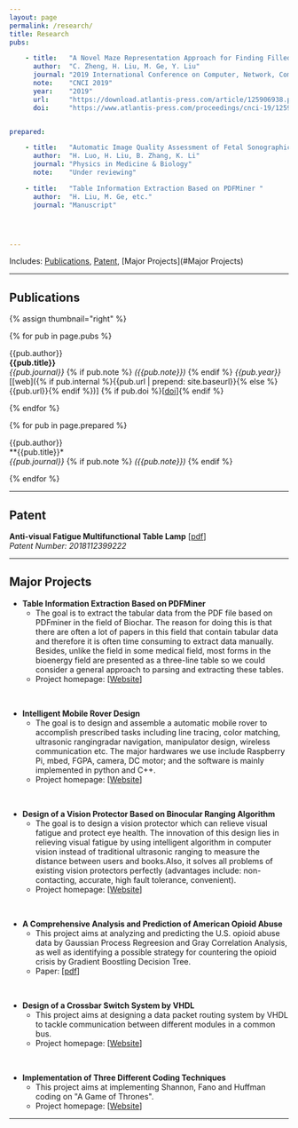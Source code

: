 ```yaml
---
layout: page
permalink: /research/
title: Research
pubs:

    - title:   "A Novel Maze Representation Approach for Finding Filled Path of A Mobile Robot"
      author:  "C. Zheng, H. Liu, M. Ge, Y. Liu"
      journal: "2019 International Conference on Computer, Network, Communication and Information Systems"
      note:    "CNCI 2019"
      year:    "2019"
      url:     "https://download.atlantis-press.com/article/125906938.pdf"
      doi:     "https://www.atlantis-press.com/proceedings/cnci-19/125906938"


prepared:

    - title:   "Automatic Image Quality Assessment of Fetal Sonographic Image by Convolutional Networks "
      author:  "H. Luo, H. Liu, B. Zhang, K. Li"
      journal: "Physics in Medicine & Biology"
      note:    "Under reviewing"

    - title:   "Table Information Extraction Based on PDFMiner "
      author:  "H. Liu, M. Ge, etc."
      journal: "Manuscript"




---
```


Includes: [Publications](#Publications), [Patent](#Patent), [Major Projects](#Major Projects)

---

## Publications

{% assign thumbnail="right" %}

{% for pub in page.pubs %}
<!-- {% if pub.image %}
{% include image.html url=pub.image caption="" height="80px" align=thumbnail %}
{% endif %} -->
{{pub.author}}<br />
**{{pub.title}}**<br />
*{{pub.journal}}*
{% if pub.note %} *({{pub.note}})*
{% endif %} *{{pub.year}}*  [[web]({% if pub.internal %}{{pub.url | prepend: site.baseurl}}{% else %}{{pub.url}}{% endif %})] {% if pub.doi %}[[doi]({{pub.doi}})]{% endif %}

{% endfor %}

{% for pub in page.prepared %}
<!-- {% if pub.image %}
{% include image.html url=pub.image caption="" height="80px" align=thumbnail %}
{% endif %} -->
{{pub.author}}<br />
**{{pub.title}}*<br />
*{{pub.journal}}*
{% if pub.note %} *({{pub.note}})*
{% endif %} 

{% endfor %}



-----

## Patent

**Anti-visual Fatigue Multifunctional Table Lamp** [[pdf](https://github.com/MasterEndless/Personal-Files/blob/master/Anti-visual%20fatigue%20multifunctional%20table%20lamp.pdf?raw=true)]<br />
*Patent Number: 2018112399222*<br />

------

## Major Projects
- **Table Information Extraction Based on PDFMiner**<br />
	- The goal is to extract the tabular data from the PDF file based on PDFminer in the field of Biochar. The reason for doing this is that there are often a lot of papers in this field that contain tabular data and therefore it is often time consuming to extract data manually. Besides, unlike the field in some medical field, most forms in the bioenergy field are presented as a three-line table so we could consider a general approach to parsing and extracting these tables. <br />
	- Project homepage: [[Website](https://github.com/text-mining-project/Table-information-extraction)]

<br />
	
- **Intelligent Mobile Rover Design**<br />
	- The goal is to design and assemble a automatic mobile rover to accomplish prescribed tasks including line tracing, color matching, ultrasonic rangingradar navigation, manipulator design, wireless communication etc. The major hardwares we use include Raspberry Pi, mbed, FGPA, camera, DC motor; and the software is mainly implemented in python and C++. <br />
	- Project homepage: [[Website](https://github.com/MasterEndless/Mobile-Rover-Design)]

<br />
	
- **Design of a Vision Protector Based on Binocular Ranging Algorithm**<br />
	- The goal is to design a vision protector which can relieve visual fatigue and protect eye health. The innovation of this design lies in relieving visual fatigue by using intelligent algorithm in computer vision instead of traditional ultrasonic ranging to measure the distance between users and books.Also, it solves all problems of existing vision protectors perfectly (advantages include: non-contacting, accurate, high fault tolerance, convenient).   <br />
	- Project homepage: [[Website](https://github.com/MasterEndless/Mobile-Rover-Design)]

<br />
	
- **A Comprehensive Analysis and Prediction of American Opioid Abuse**<br />
	- This project aims at analyzing and predicting the U.S. opioid abuse data by Gaussian Process Regreesion and Gray Correlation Analysis,  as well as identifying a possible strategy for countering the opioid crisis by Gradient Boostling Decision Tree.   <br />
	- Paper: [[pdf](https://github.com/MasterEndless/Personal-Files/blob/master/MCM2019.pdf?raw=true)]	
	
<br />
	
- **Design of a Crossbar Switch System by VHDL**<br />
	- This project aims at designing a data packet routing system by VHDL to tackle communication between different modules in a common bus.   <br />
	- Project homepage: [[Website](https://github.com/MasterEndless/Crossbar-Switch-System-Deisgn)]

<br />
	
- **Implementation of Three Different Coding Techniques**<br />
	- This project aims at implementing Shannon, Fano and Huffman coding on "A Game of Thrones".   <br />
	- Project homepage: [[Website](https://github.com/MasterEndless/Information-Theory-coding-research)]	
	
------

